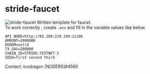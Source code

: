 # stride-faucet
![stride-faucet](https://user-images.githubusercontent.com/104348282/181640437-d8a71c8f-6de8-4062-a5f2-88129dd1420f.png)
Written template for faucet.</br>
To work correctly , create `.env` and fill in the variable values like below
```
API_NODE=http://65.108.229.199:11106
AMOUNT=1000000
DENOM=ustrd
TX_GAS=200000
CHAIN_ID=STRIDE-TESTNET-2
SEED=first second third
```
Contact: icodragon [NODERS]#4560
